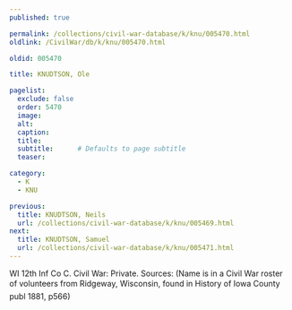```yaml
---
published: true

permalink: /collections/civil-war-database/k/knu/005470.html
oldlink: /CivilWar/db/k/knu/005470.html

oldid: 005470

title: KNUDTSON, Ole

pagelist:
  exclude: false
  order: 5470
  image: 
  alt:
  caption:
  title:
  subtitle:      # Defaults to page subtitle
  teaser:

category: 
  - K 
  - KNU

previous:
  title: KNUDTSON, Neils
  url: /collections/civil-war-database/k/knu/005469.html  
next:
  title: KNUDTSON, Samuel
  url: /collections/civil-war-database/k/knu/005471.html   
---
```

WI 12th Inf Co C. Civil War: Private. Sources: (Name is in a Civil War roster of volunteers from Ridgeway, Wisconsin, found in &#147;History of Iowa County&#148; publ 1881, p566)